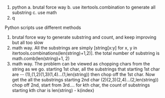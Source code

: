 1. python
    a. brutal force way
    b. use itertools.combination to generate all substring
    c. use math
2. q

Python scripts use different methods
1. brutal force way to generate substring and count, and keep improving but all too slow
2. math way. All the substrings are simply [string[x:y] for x, y in itertools.combinations(len(string)+1,2)].
    the total number of substring is math.comb(len(string)+1, 2)
3. math way. The problem can be viewed as chopping chars from the string as we go. 
    starting 1st char, all the substrings that starting 1st char are -- (1),(1,2)(1,3)(1,4)...(1,len(string))
    then chop off the 1st char. Now get the all the substrings starting 2nd char (2)(2,3)(2,4)...(2,len(string))
    chop off 2nd, start from 3rd....
    for kth char, the count of substrings starting kth char is len(string) - k(index)